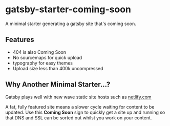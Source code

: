 # gatsby-starter-coming-soon
A minimal starter generating a gatsby site that's coming soon.

## Features

* 404 is also Coming Soon
* No sourcemaps for quick upload
* typography for easy themes
* Upload size less than 400k uncompressed

## Why Another Minimal Starter...?

Gatsby plays well with new wave static site hosts such as <a href='https://www.netlify.com/'>netlify.com</a>

A fat, fully featured site means a slower cycle waiting for content to be updated. Use this **Coming Soon** sign to quickly get a site up and running so that DNS and SSL can be sorted out whilst you work on your content.
